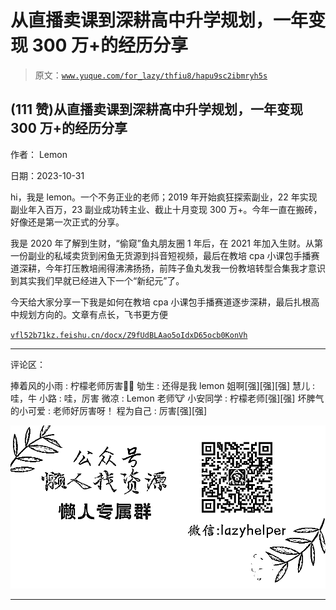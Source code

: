 # 从直播卖课到深耕高中升学规划，一年变现 300 万+的经历分享

> 原文：[`www.yuque.com/for_lazy/thfiu8/hapu9sc2ibmryh5s`](https://www.yuque.com/for_lazy/thfiu8/hapu9sc2ibmryh5s)

## (111 赞)从直播卖课到深耕高中升学规划，一年变现 300 万+的经历分享

作者： Lemon

日期：2023-10-31

hi，我是 lemon。一个不务正业的老师；2019 年开始疯狂探索副业，22 年实现副业年入百万，23 副业成功转主业、截止十月变现 300 万+。今年一直在搬砖，好像还是第一次正式的分享。

我是 2020 年了解到生财，“偷窥”鱼丸朋友圈 1 年后，在 2021 年加入生财。从第一份副业的私域卖货到闲鱼无货源到抖音短视频，最后在教培 cpa 小课包手播赛道深耕，今年打压教培闹得沸沸扬扬，前阵子鱼丸发我一份教培转型合集我才意识到其实我们早就已经进入下一个“新纪元”了。

今天给大家分享一下我是如何在教培 cpa 小课包手播赛道逐步深耕，最后扎根高中规划方向的。文章有点长，飞书更方便

[`vfl52b71kz.feishu.cn/docx/Z9fUdBLAao5oIdxD65ocb0KonVh`](https://vfl52b71kz.feishu.cn/docx/Z9fUdBLAao5oIdxD65ocb0KonVh)

* * *

评论区：

捧着风的小雨 : 柠檬老师厉害👍🏻
劬生 : 还得是我 lemon 姐啊[强][强][强]
慧儿 : 哇，牛
小路 : 哇，厉害
微凉 : Lemon 老师🐮
小安同学 : 柠檬老师[强][强]
坏脾气的小可爱 : 老师好厉害呀！
程为自己 : 厉害[强][强]

![](img/1c37d505930596d12a88ab23e11aa07a.png)

* * *
